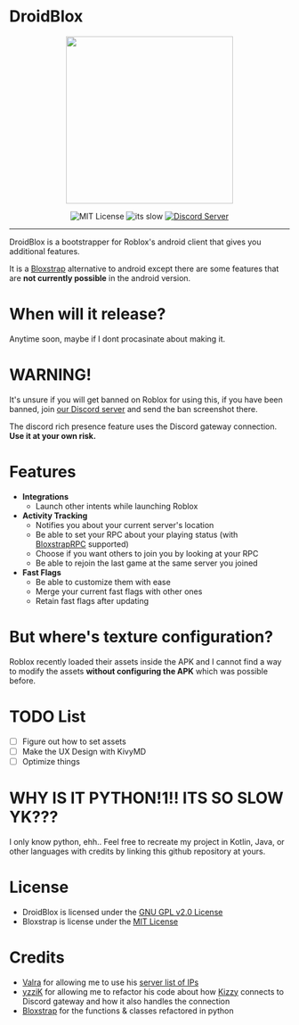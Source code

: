 # DroidBlox
<div align="center">
<img src="https://github.com/helloplauz10/DroidBlox/raw/main/droidblox/assets/icon.png" height=300>

![MIT License](https://img.shields.io/github/license/helloplauz10/DroidBlox?color=47b520)
![its slow](https://img.shields.io/badge/made%20with-slow%20python-47b520)
[![Discord Server](https://img.shields.io/discord/%201377228674599878737?color=47b520)](https://discord.gg/zFspvBwH92)
</div>

----

DroidBlox is a bootstrapper for Roblox's android client that gives you additional features.

It is a [Bloxstrap](https://github.com/bloxstraplabs/bloxstrap) alternative to android except there are some features that are **not currently possible** in the android version. 

# When will it release?
Anytime soon, maybe if I dont procasinate about making it.

# WARNING!
It's unsure if you will get banned on Roblox for using this, if you have been banned, join [our Discord server](https://discord.gg/zFspvBwH92) and send the ban screenshot there.

The discord rich presence feature uses the Discord gateway connection. **Use it at your own risk.**

# Features
- **Integrations**
    - Launch other intents while launching Roblox
- **Activity Tracking**
    - Notifies you about your current server's location
    - Be able to set your RPC about your playing status (with [BloxstrapRPC](https://github.com/bloxstraplabs/bloxstrap/wiki/Integrating-Bloxstrap-functionality-into-your-game) supported) 
    - Choose if you want others to join you by looking at your RPC
    - Be able to rejoin the last game at the same server you joined
- **Fast Flags**
    - Be able to customize them with ease
    - Merge your current fast flags with other ones
    - Retain fast flags after updating

# But where's texture configuration?
Roblox recently loaded their assets inside the APK and I cannot find a way to modify the assets **without configuring the APK** which was possible before.

# TODO List
- [ ] Figure out how to set assets
- [ ] Make the UX Design with KivyMD
- [ ] Optimize things

# WHY IS IT PYTHON!1!! ITS SO SLOW YK???
I only know python, ehh.. Feel free to recreate my project in Kotlin, Java, or other languages with credits by linking this github repository at yours.

# License
- DroidBlox is licensed under the [GNU GPL v2.0 License](https://github.com/meowstrappers/DroidBlox/blob/main/LICENSE)
- Bloxstrap is license under the [MIT License](https://github.com/bloxstraplabs/bloxstrap/blob/main/LICENSE)

# Credits
- [Valra](https://github.com/NotValra) for allowing me to use his [server list of IPs](https://github.com/NotValra/RoValra/blob/main/data/ServerList.json)
- [yzziK](https://github.com/dead8309) for allowing me to refactor his code about how [Kizzy](https://github.com/dead8309/Kizzy) connects to Discord gateway and how it also handles the connection
- [Bloxstrap](https://github.com/bloxstraplabs/bloxstrap/) for the functions & classes refactored in python
